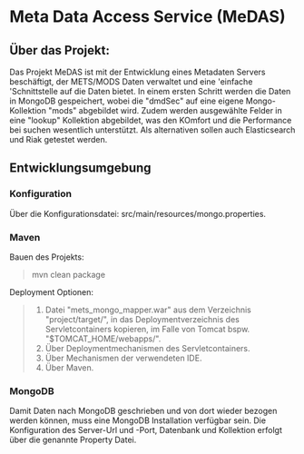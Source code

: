 # Meta Data Access Service (MeDAS)

## Über das Projekt:

Das Projekt MeDAS ist mit der Entwicklung eines Metadaten Servers beschäftigt, der METS/MODS Daten verwaltet und eine 'einfache 'Schnittstelle auf die Daten bietet. In einem ersten Schritt werden die Daten in MongoDB gespeichert, wobei die "dmdSec" auf eine eigene Mongo-Kollektion "mods" abgebildet wird. Zudem werden ausgewählte Felder in eine "lookup" Kollektion abgebildet, was den KOmfort und die Performance bei suchen wesentlich unterstützt. Als alternativen sollen auch Elasticsearch und Riak getestet werden.


## Entwicklungsumgebung
### Konfiguration
Über die Konfigurationsdatei: src/main/resources/mongo.properties.

### Maven
Bauen des Projekts:
>mvn clean package

Deployment Optionen:
>1. Datei "mets_mongo_mapper.war" aus dem Verzeichnis "project/target/", in das Deploymentverzeichnis des Servletcontainers kopieren, im Falle von Tomcat bspw. "$TOMCAT_HOME/webapps/".
>2. Über Deploymentmechanismen des Servletcontainers.
>3. Über Mechanismen der verwendeten IDE.
>4. Über Maven.

### MongoDB
Damit Daten nach MongoDB geschrieben und von dort wieder bezogen werden können, muss eine MongoDB Installation verfügbar sein. Die Konfiguration des Server-Url und -Port, Datenbank und Kollektion erfolgt über die genannte Property Datei.

